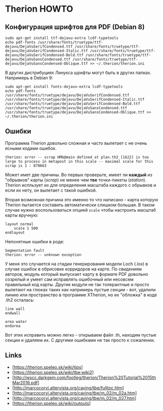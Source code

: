 # Therion HOWTO

## Конфигурация шрифтов для PDF (Debian 8)

    sudo apt-get install ttf-dejavu-extra lcdf-typetools
    echo pdf-fonts /usr/share/fonts/truetype/ttf-dejavu/DejaVuSerifCondensed.ttf /usr/share/fonts/truetype/ttf-dejavu/DejaVuSerifCondensed-Italic.ttf /usr/share/fonts/truetype/ttf-dejavu/DejaVuSerifCondensed-Bold.ttf /usr/share/fonts/truetype/ttf-dejavu/DejaVuSansCondensed.ttf /usr/share/fonts/truetype/ttf-dejavu/DejaVuSansCondensed-Oblique.ttf >> ~/.therion/therion.ini 

В других дистрибуциях Линукса шрифты могут быть в других папках. Напримерь в Debian 9:

    sudo apt-get install fonts-dejavu-extra lcdf-typetools
    echo pdf-fonts /usr/share/fonts/truetype/dejavu/DejaVuSerifCondensed.ttf /usr/share/fonts/truetype/dejavu/DejaVuSerifCondensed-Italic.ttf /usr/share/fonts/truetype/dejavu/DejaVuSerifCondensed-Bold.ttf /usr/share/fonts/truetype/dejavu/DejaVuSansCondensed.ttf /usr/share/fonts/truetype/dejavu/DejaVuSansCondensed-Oblique.ttf >> ~/.therion/therion.ini

## Ошибки

Программа Therion довольно сложная и часто вылетает с не очень ясными кодами ошибок.

    therion: error -- scrap HMb@main defined at plan.th2 [1622] is too large to process in metapost in this scale -- maximal scale for this scrap is 1 : 870663

Может имет две причины. Во первых проверьте, имеет ли **каждый** из "обрывков" карты (*scrap*) не менее чем **тве** точки-пикеты (*station*). Therion испльзует
их для определения масштаба каждого с обрывков и если их нету, он вылетает с такой ошибкой.

Вторая возможная причина это именно то что написано - карта которую Therion пытается составить автоматически слишком большая. В таком случае нужно воспользоваться
опцией `scale` чтобы настроить масштаб карты вручную:

```
layout normal
    scale 1 500
endlayout
````

Непонятные ошибки в роде:

    Segmentation fault
    therion: error -- unknown exception

У меня это случается на стадии генерирования модели Loch (.lox) в случае ошибок в обрисовке корридоров на карте. По свидениям авторов, модуль который выпускает
карту в формате PDF довольно созрелый и умеет сам исправлять ошибочный или несовсем правильный код карты. Другие модули не так толерантные и просто вылетают 
на глюках таких как напримерь пустые секции - вот, удалили линию или пространство в программе XTherion, но их "обложка" в коде .th2 осталась:

```
line wall
endwall

area water
endarea
```
Вот этих исправить можно легко - открываем файл .th, находим пустые секции и удаляем их. С другими ошибками не так просто к сожалении.

## Links

* [https://therion.speleo.sk/wiki/tips]
* [https://therion.speleo.sk/wiki/tbe:wiki2]
* [http://wscc.darkgem.com/footleg/therion/Therion%20Tutorial%2015thMar2016.pdf]
* [http://marcocorvi.altervista.org/caving/tbe/fulltoc.htm]
* [http://marcocorvi.altervista.org/caving/tbe/m_02/m_02a.htm]
* [http://marcocorvi.altervista.org/caving/tbe/m_02/m_027.htm]
* [https://therion.speleo.sk/wiki/outputs]
